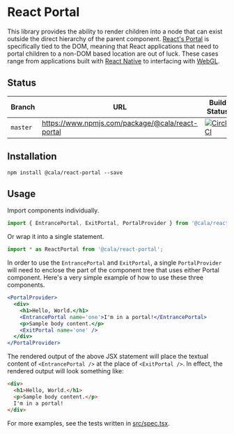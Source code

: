 # React Portal

This library provides the ability to render children into a node that can exist outside the direct hierarchy of the parent component. [React's Portal](https://reactjs.org/docs/portals.html) is specifically tied to the DOM, meaning that React applications that need to portal children to a non-DOM based location are out of luck. These cases range from applications built with [React Native](https://facebook.github.io/react-native/) to interfacing with [WebGL](https://developer.mozilla.org/en-US/docs/Web/API/WebGL_API).

## Status

| Branch   | URL                                              | Build Status                                                                                                                                |
| -------- | ------------------------------------------------ | ------------------------------------------------------------------------------------------------------------------------------------------- |
| `master` | https://www.npmjs.com/package/@cala/react-portal | [![CircleCI](https://circleci.com/gh/ca-la/react-portal/tree/master.svg?style=svg)](https://circleci.com/gh/ca-la/react-portal/tree/master) |

## Installation

`npm install @cala/react-portal --save`

## Usage

Import components individually.

```js
import { EntrancePortal, ExitPortal, PortalProvider } from '@cala/react-portal';
```

Or wrap it into a single statement.

```js
import * as ReactPortal from '@cala/react-portal';
```

In order to use the `EntrancePortal` and `ExitPortal`, a single `PortalProvider` will need to enclose the part of the component tree that uses either Portal component. Here's a very simple example of how to use these three components.

```jsx
<PortalProvider>
  <div>
    <h1>Hello, World.</h1>
    <EntrancePortal name='one'>I'm in a portal!</EntrancePortal>
    <p>Sample body content.</p>
    <ExitPortal name='one' />
  </div>
</PortalProvider>
```

The rendered output of the above JSX statement will place the textual content of `<EntrancePortal />` at the place of `<ExitPortal />`. In effect, the rendered output will look something like:

```html
<div>
  <h1>Hello, World.</h1>
  <p>Sample body content.</p>
  I'm in a portal!
</div>
```

For more examples, see the tests written in [src/spec.tsx](https://github.com/ca-la/react-portal/blob/master/src/spec.tsx).
